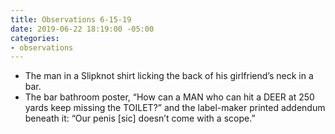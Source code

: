 ```yaml
---
title: Observations 6-15-19
date: 2019-06-22 18:19:00 -05:00
categories:
- observations
---
```


- The man in a Slipknot shirt licking the back of his girlfriend’s neck in a bar.
- The bar bathroom poster, “How can a MAN who can hit a DEER at 250 yards keep missing the TOILET?” and the label-maker printed addendum beneath it: “Our penis [sic] doesn’t come with a scope.”